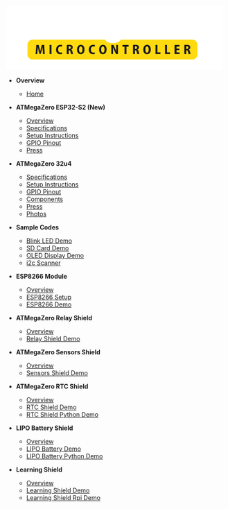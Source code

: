 [![logo](./media/atmegazero_logo_white.png)](/  "ATMegaZero Official Site!")


* **Overview**
  * [Home](home.md "ATMegaZero – Documentation")
  
* **ATMegaZero ESP32-S2 (New)**
  * [Overview](atmegazero_esp32s2_overview.md "ATMegaZero - ESP32-S2 Overview")
  * [Specifications](atmegazero_esp32s2_specifications.md "ATMegaZero ESP32-S2 - Specifications")
  * [Setup Instructions](atmegazero_esp32s2_setup_instructions.md "ATMegaZero ESP32-S2 – Setup Instructions")
  * [GPIO Pinout](atmegazero_esp32s2_gpio_pinout.md "ATMegaZero ESP32-S2 - GPIO Pinout")
  * [Press](atmegazero_esp32s2_press.md "ATMegaZero ESP32-S2 - Press")

* **ATMegaZero 32u4**
  * [Specifications](specifications.md "ATMegaZero - Specifications")
  * [Setup Instructions](setup_instructions.md "ATMegaZero – Setup Instructions")
  * [GPIO Pinout](gpio_pinout.md "ATMegaZero - GPIO Pinout")
  * [Components](components.md "ATMegaZero - Components")
  * [Press](press.md "ATMegaZero - Press")
  * [Photos](photos.md "ATMegaZero - Photos")
  
* **Sample Codes**
  * [Blink LED Demo](blink_demo.md "ATMegaZero - Blink LED Sample Code")
  * [SD Card Demo](sd_card_demo.md "ATMegaZero - SD Card Sample Code")
  * [OLED Display Demo](oled_display_demo.md "ATMegaZero - OLED Display Sample Code")
  * [i2c Scanner](i2c_scanner.md "ATMegaZero - i2c Scanner Sample Code")
* **ESP8266 Module**
  * [Overview](esp8266_overview.md "ATMegaZero - ESP8266 Overview")
  * [ESP8266 Setup](esp8266_setup.md "ATMegaZero - ESP8266 Setup Instructions")
  * [ESP8266 Demo](esp8266_demo.md "ATMegaZero - ESP8266 Sample Code")

* **ATMegaZero Relay Shield**
  * [Overview](atmegazero_relay_shield_overview.md "ATMegaZero - Relay Shield Overview")
  * [Relay Shield Demo](atmegazero_relay_shield_demo.md "ATMegaZero - Relay Shield Sample Code")

* **ATMegaZero Sensors Shield**
  * [Overview](atmegazero_sensors_shield_overview.md "ATMegaZero - Sensors Shield Overview")
  * [Sensors Shield Demo](atmegazero_sensors_shield_demo.md "ATMegaZero - Sensors Shield Sample Code")

* **ATMegaZero RTC Shield**
  * [Overview](atmegazero_rtc_shield_overview.md "ATMegaZero - RTC Shield Overview")
  * [RTC Shield Demo](atmegazero_rtc_shield_demo.md "ATMegaZero - RTC Shield Sample Code")
  * [RTC Shield Python Demo](atmegazero_rtc_shield_rpi_demo.md "ATMegaZero - RTC Shield Python Sample Code")
* **LIPO Battery Shield**
  * [Overview](lipo_battery_overview.md "ATMegaZero – LIPO Battery Overview")
  * [LIPO Battery Demo](lipo_battery_demo.md "ATMegaZero - LIPO Battery Shield Sample Code")
  * [LIPO Battery Python Demo](lipo_battery_python_demo.md "ATMegaZero - LIPO Battery Shield Python Sample Code")

* **Learning Shield**
  * [Overview](atmegazero_learning_shield.md "ATMegaZero - Learning Shield")
  * [Learning Shield Demo](atmegazero_learning_shield_demo.md "ATMegaZero - Learning Shield Sample Code")
  * [Learning Shield Rpi Demo](atmegazero_learning_shield_rpi_demo.md "ATMegaZero - Learning Shield Sample Code for the Raspberry Pi")